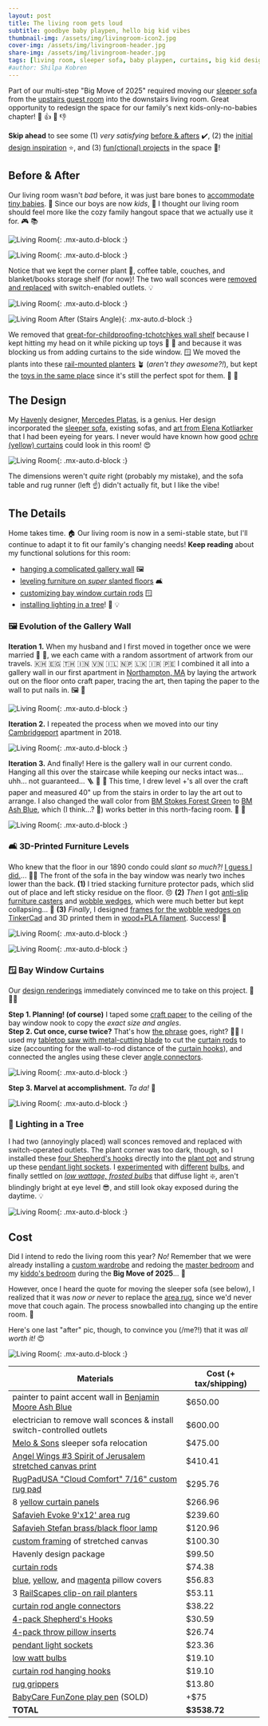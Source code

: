 ```yaml
---
layout: post
title: The living room gets loud
subtitle: goodbye baby playpen, hello big kid vibes 
thumbnail-img: /assets/img/livingroom-icon2.jpg
cover-img: /assets/img/livingroom-header.jpg
share-img: /assets/img/livingroom-header.jpg
tags: [living room, sleeper sofa, baby playpen, curtains, big kid design]
#author: Shilpa Kobren
---
```


Part of our multi-step "Big Move of 2025" required moving our [sleeper sofa](https://www.americanleather.com/products/gaines/) from the 
[upstairs guest room](../2025-03-15-master-bedroom)
into the downstairs living room. Great opportunity to redesign the space for our 
family's next kids-only-no-babies chapter! :child: :thumbsup: :baby: :thumbsdown: 

**Skip ahead** to see some (1) *very satisfying* [before & afters](#before--after) :heavy_check_mark:,
(2) the [initial design inspiration](#the-design) :star:, and (3) [fun(ctional) projects](#the-details) in the space :hammer:!

## Before & After

Our living room wasn't *bad* before, it was just bare bones to [accommodate 
tiny babies](../2022-12-30-toys). :baby: Since our boys are now *kids*, :child: I thought our living room should 
feel more like the cozy family hangout space that we actually use it for. :video_game: :books:

![Living Room](../assets/img/livingroom-before02.jpg){: .mx-auto.d-block :}

![Living Room](../assets/img/livingroom-header.jpg){: .mx-auto.d-block :}

Notice that we kept the corner plant :deciduous_tree:, coffee table, couches, and blanket/books 
storage shelf (for now)! The two wall sconces were [removed and replaced](#lighting-in-a-tree) with switch-enabled 
outlets. :bulb:

![Living Room](../assets/img/livingroom-before03.jpg){: .mx-auto.d-block :}

![Living Room After (Stairs Angle)](../assets/img/livingroom-after2.jpg){: .mx-auto.d-block :}

We removed that [great-for-childproofing-tchotchkes wall shelf](https://www.wayfair.com/storage-organization/pdp/zipcode-design-girouard-6-piece-accent-shelf-w004780316.html) because I kept 
hitting my head on it while picking up toys :face_with_head_bandage: :teddy_bear: and because it was blocking us from adding 
curtains to the side window. :window: We moved the plants into these [rail-mounted planters](https://www.amazon.com/dp/B0D79J6FYR) :potted_plant: (*aren't they awesome?!*),
but kept the [toys in the same place](../2022-12-30-toys) since it's still the perfect spot for them. :jigsaw: :bricks:

## The Design

My [Havenly](https://havenly.com/) designer, [Mercedes Platas](https://havenly.com/interior-designers/mercedes-platas-14289), is a genius. 
Her design incorporated the [sleeper sofa](https://www.americanleather.com/products/gaines/), 
existing sofas, and [art from Elena Kotliarker](https://www.elenakotliarker.com/) that I had been eyeing for years.
I never would have known how good [ochre (yellow) curtains](https://www.target.com/p/brylanehome-poly-cotton-canvas-back-tab-panel---48--w-96--l--ochre/-/A-90050366) 
could look in this room! :heart_eyes:

![Living Room](../assets/img/livingroom-design01.jpg){: .mx-auto.d-block :}

The dimensions weren't *quite* right (probably my mistake), and the sofa table and rug runner (left :point_up:) 
didn't actually fit, but I like the vibe!

## The Details

Home takes time. :house: Our living room is now in a semi-stable state, but I'll continue
to adapt it to fit our family's changing needs! **Keep reading** about my functional solutions
for this room:
- [hanging a complicated gallery wall](#framed_picture-evolution-of-the-gallery-wall-) :framed_picture:
- [leveling furniture on *super* slanted floors](#couch_and_lamp-3d-printed-furniture-levels) :couch_and_lamp:
- [customizing bay window curtain rods](#window-bay-window-curtains) :window:
- [installing lighting in a tree](#deciduous_tree-lighting-in-a-tree)! :deciduous_tree: :bulb:

### :framed_picture: Evolution of the Gallery Wall 

**Iteration 1.** When my husband and I first moved in together once we were married :ring: :person_with_veil:, we each came with a random assortment of 
artwork from our travels. :cambodia: :egypt: :thailand: :india: :vietnam: :israel: :nepal: :sri_lanka: :iran: :peru: I combined it all into a gallery wall in our first apartment in [Northampton, MA](https://en.wikipedia.org/wiki/Northampton,_Massachusetts) by laying the artwork
out on the floor onto craft paper, tracing the art, then taping the paper to the wall to put nails in. :framed_picture: :hammer:

![Living Room](../assets/img/livingroom-gallerywall1.jpg){: .mx-auto.d-block :}

**Iteration 2.** I repeated the process when we moved into our tiny [Cambridgeport](https://en.wikipedia.org/wiki/Cambridgeport,_Cambridge,_Massachusetts) apartment in 2018.

![Living Room](../assets/img/livingroom-gallerywall2.jpg){: .mx-auto.d-block :}

**Iteration 3.** And finally! Here is the gallery wall in our current condo. Hanging
all this over the staircase while keeping our necks intact was... uhh... not guaranteed... :ladder: :hammer: :face_with_head_bandage:
This time, I drew level +'s all over the craft paper and measured 40" up from
the stairs in order to lay the art out to arrange. I also changed the wall color from [BM Stokes Forest Green](https://www.benjaminmoore.com/en-us/paint-colors/color/2035-40/stokes-forest-green) 
to [BM Ash Blue](https://www.benjaminmoore.com/en-us/paint-colors/color/2057-40/ash-blue),
which (I think...? :thinking:) works better in this north-facing room. :green_heart: :blue_heart:

![Living Room](../assets/img/livingroom-gallerywall3.jpg){: .mx-auto.d-block :}

### :couch_and_lamp: 3D-Printed Furniture Levels

Who knew that the floor in our 1890 condo could *slant so much?!* [I guess I did.](../2023-06-01-fireplace)... :face_with_spiral_eyes:
The front of the sofa in the bay window 
was nearly two inches lower than the back. **(1)** I tried stacking furniture protector pads, which slid out of place and left sticky residue on the floor. :angry: 
**(2)** *Then* I got [anti-slip furniture casters](https://www.amazon.com/dp/B018H0NDRG)
and [wobble wedges](https://www.amazon.com/Wobble-Wedges-Rigid-Plastic-Shims/dp/B00435B9FS/?th=1), which were much better but kept collapsing... :shrug:
**(3)** *Finally*, I designed [frames for the wobble wedges on TinkerCad](https://www.tinkercad.com/things/3RbVUoPeB7x-wobble-wedge-holder?sharecode=6Kn_11-EEqJm6C4Hw36rYxwQHIY3BJLc7ZpkYPgI5nE) and 3D printed them in [wood+PLA filament](https://www.amazon.com/dp/B088BRY1PN).
Success! :clap:

![Living Room](../assets/img/livingroom-sofawedges1.png){: .mx-auto.d-block :}

![Living Room](../assets/img/livingroom-sofawedges2.jpg){: .mx-auto.d-block :}

### :window: Bay Window Curtains

Our [design renderings](#the-design) immediately convinced me to take on 
this project. :star_struck: :tipping_hand_woman:

**Step 1. Planning! (of course)** I taped some [craft paper](https://www.michaels.com/product/paper-roll-by-recollections-24-x-20ft-10683716) to the ceiling of the bay window nook to copy the *exact size and angles*. <br>
**Step 2. Cut once, curse twice?** That's how [the phrase](https://en.wiktionary.org/wiki/measure_twice_and_cut_once#English) goes, right? :woman_facepalming:
I used my [tabletop saw with metal-cutting blade](https://www.amazon.com/dp/B071P6GZN5?ref=ppx_yo2ov_dt_b_product_details&th=1) to cut the [curtain rods](https://www.target.com/p/36-34-66-34-cap-curtain-rod-oil-rubbed-bronze-threshold-8482/-/A-54567180) to size (accounting for the wall-to-rod distance of the 
[curtain hooks](https://www.amazon.com/dp/B08XYBQK7Y)), and connected the angles using these clever [angle connectors](https://www.amazon.com/dp/B08ZCCKPT2). 

![Living Room](../assets/img/livingroom-curtains.jpg){: .mx-auto.d-block :}

**Step 3. Marvel at accomplishment.** *Ta da!* :clap:

![Living Room](../assets/img/livingroom-curtains2.jpg){: .mx-auto.d-block :}

### :deciduous_tree: Lighting in a Tree

I had two (annoyingly placed) wall sconces removed and replaced with switch-operated outlets. The plant corner was too dark, though, 
so I installed these [four Shepherd's hooks](https://www.amazon.com/dp/B0881LM5Z1) directly into the [plant pot](https://www.amazon.com/dp/B07CTD9SDS) and strung up 
these [pendant light sockets](https://www.amazon.com/dp/B07XJN9KVR). 
I [experimented](https://www.amazon.com/dp/B0DBPFFTNJ) with 
[different](https://www.amazon.com/Gozelux-Equivalent-Dimmable-Brightness-Filament/dp/B0CLC8XRT4/ref=sr_1_1_sspa) 
[bulbs](https://www.amazon.com/dp/B07ZJ9V7XJ), and finally settled on 
[*low wattage, frosted bulbs*](https://www.amazon.com/dp/B0919JKD7F) that diffuse light :sparkle:, 
aren't blindingly bright at eye level :sunglasses:, and still look okay exposed during the daytime. :bulb:

![Living Room](../assets/img/livingroom-plantlight.jpg){: .mx-auto.d-block :}

## Cost

Did I intend to redo the living room this year? *No!*
Remember that we were already installing a 
[custom wardrobe](../2025-03-01-wardrobe) and redoing the 
[master bedroom](../2025-03-15-master-bedroom) and my [kiddo's bedroom](../2025-05-12-kid-bedroom) during the **Big Move of 2025**... :money_with_wings: 

However, once I heard the quote for moving 
the sleeper sofa (see below), I realized that it was *now or never* to replace the [area rug](https://www.amazon.com/dp/B07CJ64MD5), since we'd never move that 
couch again. The process snowballed into changing up the entire room. :shrug: 

Here's one last "after" pic, though, to convince you (/me?!) that it was *all worth it!* :heart_eyes:

![Living Room](../assets/img/livingroom-afteragain.jpg){: .mx-auto.d-block :}

| Materials                                                                                                                                                       | Cost (+ tax/shipping) | 
|-----------------------------------------------------------------------------------------------------------------------------------------------------------------|-----------------------|
| painter to paint accent wall in [Benjamin Moore Ash Blue](https://www.benjaminmoore.com/en-us/paint-colors/color/2057-40/ash-blue) | $650.00               | 
| electrician to remove wall sconces & install switch-controlled outlets | $600.00               | 
| [Melo & Sons](http://meloandsons.com/) sleeper sofa relocation | $475.00               | 
| [Angel Wings #3 Spirit of Jerusalem stretched canvas print](https://fineartamerica.com/featured/the-angel-wings-3-spirit-of-jerusalem-elena-kotliarker.html) | $410.41               | 
| [RugPadUSA "Cloud Comfort" 7/16" custom rug pad](https://www.rugpadusa.com/products/cloud-comfort-7-16) | $295.76               | 
| 8 [yellow curtain panels](https://www.target.com/p/brylanehome-poly-cotton-canvas-back-tab-panel---48--w-96--l--ochre/-/A-90050366) | $266.96               | 
| [Safavieh Evoke 9'x12' area rug](https://www.amazon.com/dp/B07CJ64MD5) | $239.60               | 
| [Safavieh Stefan brass/black floor lamp](https://www.safaviehhome.com/products/safavieh-sh-stefan-floor-lamp-brass-goldsh) | $120.96               | 
| [custom framing](https://www.michaelscustomframing.com/) of stretched canvas | $100.30               | 
| Havenly design package | $99.50                | 
| [curtain rods](https://www.target.com/p/36-34-66-34-cap-curtain-rod-oil-rubbed-bronze-threshold-8482/-/A-54567180) | $74.38                | 
| [blue](https://www.amazon.com/dp/B07C1VSX1H), [yellow](https://www.amazon.com/dp/B088TB59NZ), and [magenta](https://www.amazon.com/dp/B0BZ3ZKWZY) pillow covers | $56.83                | 
| 3 [RailScapes clip-on rail planters](https://www.amazon.com/dp/B0D79J6FYR) | $53.11                | 
| [curtain rod angle connectors](https://www.amazon.com/dp/B08ZCCKPT2) | $38.22                | 
| [4-pack Shepherd's Hooks](https://www.amazon.com/dp/B0881LM5Z1) | $30.59                | 
| [4-pack throw pillow inserts](https://www.amazon.com/dp/B07TJYBLMG) | $26.74                | 
| [pendant light sockets](https://www.amazon.com/dp/B07XJN9KVR) | $23.36                | 
| [low watt bulbs](https://www.amazon.com/dp/B0919JKD7F) | $19.10                | 
| [curtain rod hanging hooks](https://www.amazon.com/dp/B08XYBQK7Y) | $19.10                | 
| [rug grippers](https://www.amazon.com/dp/B08B1DJR6X) | $13.80                |
| [BabyCare FunZone play pen](https://www.amazon.com/Baby-Care-Play-Mat-Grey/dp/B0789XTPCR/) (SOLD)                                                               | +$75                  |
| **TOTAL** | **$3538.72**          |